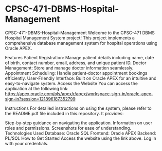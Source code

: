 # CPSC-471-DBMS-Hospital-Management
CPSC-471-DBMS-Hospital-Management
Welcome to the CPSC-471 DBMS Hospital Management System project! This project implements a comprehensive database management system for hospital operations using Oracle APEX.

Features
Patient Registration: Manage patient details including name, date of birth, contact number, email, address, and unique patient ID.
Doctor Management: Store and manage doctor information seamlessly.
Appointment Scheduling: Handle patient-doctor appointment bookings efficiently.
User-Friendly Interface: Built on Oracle APEX for an intuitive and easy-to-navigate system.
Access the Website
You can access the application at the following link: https://apex.oracle.com/pls/apex/r/apex/workspace-sign-in/oracle-apex-sign-in?session=121896187352799

Instructions
For detailed instructions on using the system, please refer to the README.pdf file included in this repository. It provides:

Step-by-step guidance on navigating the application.
Information on user roles and permissions.
Screenshots for ease of understanding.
Technologies Used
Database: Oracle SQL
Frontend: Oracle APEX
Backend: PL/SQL
How to Get Started
Access the website using the link above.
Log in with your credentials.
